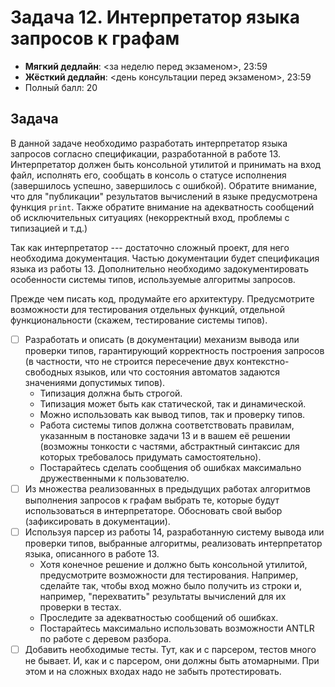 # Задача 12. Интерпретатор языка запросов к графам

* **Мягкий дедлайн**: <за неделю перед экзаменом>, 23:59
* **Жёсткий дедлайн**: <день консультации перед экзаменом>, 23:59
* Полный балл: 20


## Задача
В данной задаче необходимо разработать интерпретатор языка запросов согласно спецификации, разработанной в работе 13. Интерпретатор должен быть консольной утилитой и принимать на вход файл, исполнять его, сообщать в консоль о статусе исполнения (завершилось успешно, завершилось с ошибкой). Обратите внимание, что для "публикации" результатов вычислений в языке предусмотрена функция ```print```. Также обратите внимание на адекватность сообщений об исключительных ситуациях (некорректный вход, проблемы с типизацией и т.д.)

Так как интерпретатор --- достаточно сложный проект, для него необходима документация. Частью документации будет спецификация языка из работы 13. Дополнительно необходимо задокументировать особенности системы типов, используемые алгоритмы запросов.

Прежде чем писать код, продумайте его архитектуру. Предусмотрите возможности для тестирования отдельных функций, отдельной функциональности (скажем, тестирование системы типов).

 - [ ] Разработать и описать (в документации) механизм вывода или проверки типов, гарантирующий корректность построения запросов (в частности, что не строится пересечение двух контекстно-свободных языков, или что состояния автоматов задаются значениями допустимых типов).
   - Типизация должна быть строгой.
   - Типизация может быть как статической, так и динамической.
   - Можно использовать как вывод типов, так и проверку типов.
   - Работа системы типов должна соответствовать правилам, указанным в постановке задачи 13 и в вашем её решении (возможны тонкости с частями, абстрактный синтаксис для которых требовалось придумать самостоятельно).
   - Постарайтесь сделать сообщения об ошибках максимально дружественными к пользователю.
 - [ ] Из множества реализованных в предыдущих работах алгоритмов выполнения запросов к графам выбрать те, которые будут использоваться в интерпретаторе. Обосновать свой выбор (зафиксировать в документации).
 - [ ] Используя парсер из работы 14, разработанную систему вывода или проверки типов, выбранные алгоритмы, реализовать интерпретатор языка, описанного в работе 13.
   - Хотя конечное решение и должно быть консольной утилитой, предусмотрите возможности для тестирования. Например, сделайте так, чтобы вход можно было получить из строки и, например, "перехватить" результаты вычислений для их проверки в тестах.
   - Проследите за адекватностью сообщений об ошибках.
   - Постарайтесь максимально использовать возможности ANTLR по работе с деревом разбора.
 - [ ] Добавить необходимые тесты. Тут, как и с парсером, тестов много не бывает. И, как и с парсером, они должны быть атомарными. При этом и на сложных входах надо не забыть протестировать.

